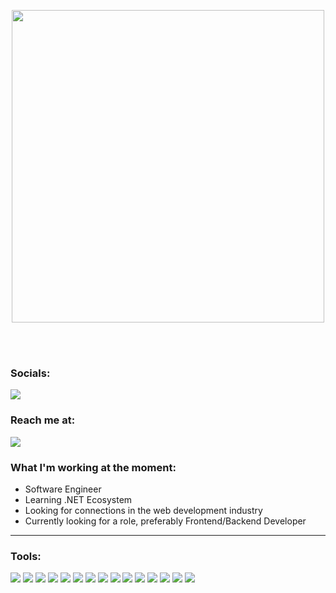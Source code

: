 <p align="center">
  <img src="https://user-images.githubusercontent.com/74038190/225813708-98b745f2-7d22-48cf-9150-083f1b00d6c9.gif" width="500">
</p>
<br><br>

### Socials: 
<a href="https://m.youtube.com/carlcastanas"><img src="https://img.shields.io/badge/Rian_Miguel_Engracia-blue?style=for-the-badge&logo=linkedin&logoColor=white"></a>

### Reach me at:
<a href="mailto: rian.engracia@gmail.com">
<img src="https://img.shields.io/badge/rian.engracia@gmail.com-blue?&style=for-the-badge&logo=Microsoft-outlook&logoColor=white" ></a>

### What I'm working at the moment:
- Software Engineer
- Learning .NET Ecosystem
- Looking for connections in the web development industry
- Currently looking for a role, preferably Frontend/Backend Developer

------------------------------------------- 

### Tools:
<img src="https://img.shields.io/badge/html5-%23E34F26.svg?style=for-the-badge&logo=html5&logoColor=white">   <img src="https://img.shields.io/badge/css3%20-%2314354C.svg?&style=for-the-badge&logo=css3&logoColor=white">   <img src="https://img.shields.io/badge/tailwind%20css%20-%23008CC1.svg?&style=for-the-badge&logo=tailwindcss&logoColor=white">   <img src="https://img.shields.io/badge/javascript%20-%23323330.svg?&style=for-the-badge&logo=javascript&logoColor=%23F7DF1E">   <img src="https://img.shields.io/badge/react-%2320232a.svg?style=for-the-badge&logo=react&logoColor=%2361DAFB">   <img src="https://img.shields.io/badge/next.js-%23323330.svg?style=for-the-badge&logo=nextdotjs&logoColor=%white">  <img src="https://img.shields.io/badge/node.js%20-%23008CC1.svg?&style=for-the-badge&logo=node.js&logoColor=white">   <img src="https://img.shields.io/badge/mongodb%20-%2347A248svg?&style=for-the-badge&logo=mongodb&logoColor=white">   <img src="https://img.shields.io/badge/git%20-%23F05032.svg?&style=for-the-badge&logo=git&logoColor=white"/>   <img src="http://img.shields.io/badge/-VS%20Code-000000?style=for-the-badge&logo=Visual-studio-code&logoColor=blue">   <img src="https://img.shields.io/badge/-Visual%20Studio-000000?style=for-the-badge&logo=Visual-studio&logoColor=violet">   <img src="https://img.shields.io/badge/-C%20Sharp-684D95?style=for-the-badge&logo=csharp&logoColor=white">   <img src="https://img.shields.io/badge/-.NET-684D95?style=for-the-badge&logo=dotnet&logoColor=white">   <img src="https://img.shields.io/badge/-PostgreSQL-black?style=for-the-badge&logo=postgresql&logoColor=008bb9">   <img src="https://img.shields.io/badge/docker-%23323330.svg?style=for-the-badge&logo=docker&logoColor=%white">

